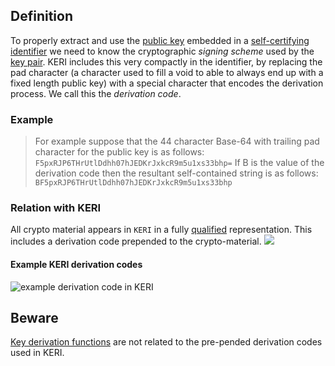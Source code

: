 ## Definition

To properly extract and use the [public key](public-key-infrastructure) embedded in a [self-certifying identifier](self-certifying-identifier) we need to know the cryptographic _signing scheme_ used by the [key pair](key-pair). KERI includes this very compactly in the identifier, by replacing the pad character (a character used to fill a void to able to always end up with a fixed length public key) with a special character that encodes the derivation process. We call this the _derivation code_.

### Example
>
> For example suppose that the 44 character Base-64 with trailing pad character for the public key is as follows:
`F5pxRJP6THrUtlDdhh07hJEDKrJxkcR9m5u1xs33bhp=`
>If B is the value of the derivation code then the resultant self-contained string is as follows:
`BF5pxRJP6THrUtlDdhh07hJEDKrJxkcR9m5u1xs33bhp`

### Relation with KERI

All crypto material appears in `KERI` in a fully [qualified](qualified) representation. This includes a derivation code prepended to the crypto-material.
![](https://github.com/WebOfTrust/keri/blob/main/images/derivation-code.png)

#### Example KERI derivation codes

![example derivation code in KERI](https://raw.githubusercontent.com/WebOfTrust/WOT-terms/main/static/img/derivation-code.png)

## Beware

[Key derivation functions](https://en.wikipedia.org/wiki/Key_derivation_function) are not related to the pre-pended derivation codes used in KERI.
